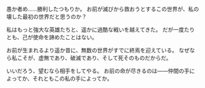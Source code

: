 <!-- title: 滅びの序曲 -->

愚か者め……勝利したつもりか。
お前が滅びから救おうとするこの世界が、私の壊した最初の世界だと思うのか？

私はもっと強大な英雄たちと、遥かに過酷な戦いを越えてきた。
だが一度たりとも、己が使命を諦めたことはない。

お前が生まれるより遥か昔に、無数の世界がすでに終焉を迎えている。
なぜなら私こそが、虚無であり、破滅であり、そして死そのものだからだ。

いいだろう、望むなら相手をしてやる。
お前の命が尽きるのは――仲間の手によってか、それともこの私の手によってか。
